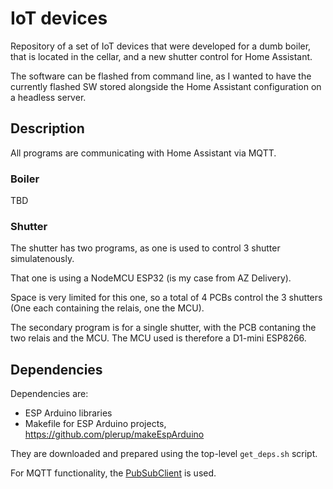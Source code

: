 # IoT devices

Repository of a set of IoT devices that were developed for a dumb boiler, that is located in the cellar, and a new shutter control for Home Assistant.

The software can be flashed from command line, as I wanted to have the currently flashed SW stored alongside the Home Assistant configuration on a headless server.

## Description

All programs are communicating with Home Assistant via MQTT.

### Boiler

TBD

### Shutter

The shutter has two programs, as one is used to control 3 shutter simulatenously. 

That one is using a NodeMCU ESP32 (is my case from AZ Delivery).

Space is very limited for this one, so a total of 4 PCBs control the 3 shutters (One each containing the relais, one the MCU).

The secondary program is for a single shutter, with the PCB contaning the two relais and the MCU. The MCU used is therefore a D1-mini ESP8266.

## Dependencies

Dependencies are:
* ESP Arduino libraries
* Makefile for ESP Arduino projects, https://github.com/plerup/makeEspArduino

They are downloaded and prepared using the top-level `get_deps.sh` script.

For MQTT functionality, the [PubSubClient](https://github.com/knolleary/pubsubclient) is used. 
